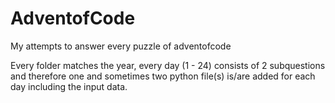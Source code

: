 # AdventofCode
My attempts to answer every puzzle of adventofcode

Every folder matches the year, every day (1 - 24) consists of 2 subquestions and therefore one and sometimes two python file(s) is/are added for each day including the input data.
